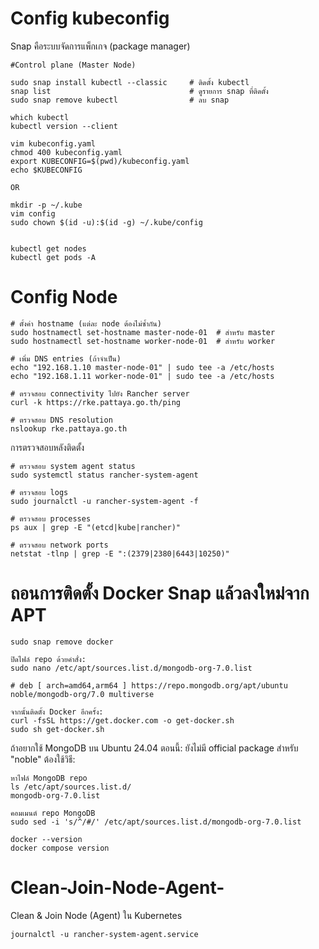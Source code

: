 
# Config kubeconfig
Snap คือระบบจัดการแพ็กเกจ (package manager)
```
#Control plane (Master Node)

sudo snap install kubectl --classic     # ติดตั้ง kubectl
snap list                               # ดูรายการ snap ที่ติดตั้ง
sudo snap remove kubectl                # ลบ snap

which kubectl
kubectl version --client

vim kubeconfig.yaml
chmod 400 kubeconfig.yaml
export KUBECONFIG=$(pwd)/kubeconfig.yaml
echo $KUBECONFIG

OR

mkdir -p ~/.kube
vim config
sudo chown $(id -u):$(id -g) ~/.kube/config


kubectl get nodes
kubectl get pods -A
```

# Config Node
```
# ตั้งค่า hostname (แต่ละ node ต้องไม่ซ้ำกัน)
sudo hostnamectl set-hostname master-node-01  # สำหรับ master
sudo hostnamectl set-hostname worker-node-01  # สำหรับ worker

# เพิ่ม DNS entries (ถ้าจำเป็น)
echo "192.168.1.10 master-node-01" | sudo tee -a /etc/hosts
echo "192.168.1.11 worker-node-01" | sudo tee -a /etc/hosts

# ตรวจสอบ connectivity ไปยัง Rancher server
curl -k https://rke.pattaya.go.th/ping

# ตรวจสอบ DNS resolution
nslookup rke.pattaya.go.th
```
การตรวจสอบหลังติดตั้ง
```
# ตรวจสอบ system agent status
sudo systemctl status rancher-system-agent

# ตรวจสอบ logs
sudo journalctl -u rancher-system-agent -f

# ตรวจสอบ processes
ps aux | grep -E "(etcd|kube|rancher)"

# ตรวจสอบ network ports
netstat -tlnp | grep -E ":(2379|2380|6443|10250)"
```

# ถอนการติดตั้ง Docker Snap แล้วลงใหม่จาก APT
```
sudo snap remove docker

ปิดไฟล์ repo ด้วยคำสั่ง:
sudo nano /etc/apt/sources.list.d/mongodb-org-7.0.list

# deb [ arch=amd64,arm64 ] https://repo.mongodb.org/apt/ubuntu noble/mongodb-org/7.0 multiverse

จากนั้นติดตั้ง Docker อีกครั้ง:
curl -fsSL https://get.docker.com -o get-docker.sh
sudo sh get-docker.sh

```
ถ้าอยากใช้ MongoDB บน Ubuntu 24.04 ตอนนี้:
ยังไม่มี official package สำหรับ "noble" ต้องใช้วิธี:
```
หาไฟล์ MongoDB repo
ls /etc/apt/sources.list.d/
mongodb-org-7.0.list

คอมเมนต์ repo MongoDB
sudo sed -i 's/^/#/' /etc/apt/sources.list.d/mongodb-org-7.0.list

docker --version
docker compose version

```
# Clean-Join-Node-Agent-
Clean &amp; Join Node (Agent) ใน Kubernetes
```
journalctl -u rancher-system-agent.service
```

